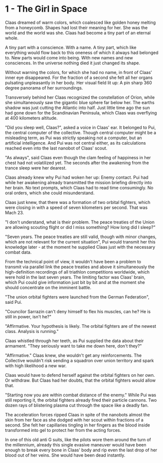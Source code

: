 # 1 - The Girl in Space

Claas dreamed of warm colors, which coalesced like golden honey melting from a honeycomb. Shapes had lost their meaning for her. She was the world and the world was she. Claas had become a tiny part of an eternal whole.

A tiny part with a conscience. With a name. A tiny part, which like everything would flow back to this oneness of which it always had belonged to. New parts would come into being. With new names and new consciences. In the universe nothing died it just changed its shape.

Without warning the colors, for which she had no name, in front of Claas' inner eye disappeared. For the fraction of a second she felt all her organs pulsating unpleasantly in her body. Her visual field lit up: A pin sharp 360 degree panorama of her surroundings.

Transversely behind her Claas recognized the constellation of Orion, while she simultaneously saw the gigantic blue sphere far below her. The earths shadow was just cutting the Atlantic into half. Just little time ago the sun had gone down for the Scandinavian Peninsula, which Claas was overflying at 400 kilometers altitude.

"Did you sleep well, Claas?", asked a voice in Claas' ear. It belonged to Pui, the central computer of the collective. Though central computer might be a misleading term, as Pui was strictly speaking not a computer, but an artificial intelligence. And Pui was not central either, as its calculations reached even into the last nanobot of Claas' scout.

"As always", said Claas even though the clam feeling of happiness in her chest had not volatilized yet. The seconds after the awakening from the trance sleep were her dearest.

Claas already knew why Pui had woken her up: Enemy contact. Pui had while her awakening already transmitted the mission briefing directly into her brain. No text prompts, which Claas had to read time consumingly. No oral orders, which she could misunderstand.

Claas just knew, that there was a formation of two orbital fighters, which were closing in with a speed of seven kilometers per second. That was Mach 23.

"I don't understand, what is their problem. The peace treaties of the Union are allowing scouting flight or did I miss something? How long did I sleep?"

"Seven years. The peace treaties are still valid, though with minor changes, which are not relevant for the current situation", Pui would transmit her this knowledge later - at the moment he supplied Claas just with the necessary combat data.

From the technical point of view, it wouldn't have been a problem to transmit via parallel link the peace treaties and above it simultaneously the high-definition recordings of all triathlon competitions worldwide, which were hold in the last seven years. The limiting factor was Claas' brain, which Pui could give information just bit by bit and at the moment she should concentrate on the imminent battle.

"The union orbital fighters were launched from the German Federation", said Pui.

"Councilor Sarrazin can't deny himself to flex his muscles, can he? He is still in power, isn't he?"

"Affirmative. Your hypothesis is likely. The orbital fighters are of the newest class. Analysis is running."

Claas whistled through her teeth, as Pui supplied the data about their armament. "They seriously want to take me down here, don't they?"

"Affirmative." Claas knew, she wouldn't get any reinforcements. The Collective wouldn't risk sending a squadron over union territory and spark with high likelihood a new war.

Claas would have to defend herself against the orbital fighters on her own. Or withdraw. But Claas had her doubts, that the orbital fighters would allow that.

"Starting now you are within combat distance of the enemy." While Pui was still reporting it, the orbital fighters already fired their particle cannons. Two dozen rays of blistering plasma cut through the space like a deadly fan.

The acceleration forces ripped Claas in spite of the nanobots almost the skin from her face as she dodged with her scout within fractions of a second. She felt her capillaries tingling in her fingers as the blood inside transformed into gel to protect her from the acting forces.

In one of this old anti G suits, like the pilots wore them around the turn of the millennium, already this single evasive maneuver would have been enough to break every bone in Claas' body and rip even the last drop of her blood out of her veins. She would have been dead instantly.
